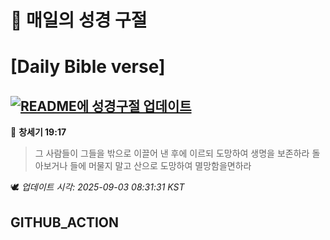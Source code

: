 # 🙏 매일의 성경 구절
# [Daily Bible verse]
## [![README에 성경구절 업데이트](https://github.com/DONGSUKA/first_test/actions/workflows/update-readme-bible.yml/badge.svg)](https://github.com/DONGSUKA/first_test/actions/workflows/update-readme-bible.yml)
<!-- START_BIBLE_VERSE -->
📖 **창세기 19:17**
> 그 사람들이 그들을 밖으로 이끌어 낸 후에 이르되 도망하여 생명을 보존하라 돌아보거나 들에 머물지 말고 산으로 도망하여 멸망함을면하라

🕊️ _업데이트 시각: 2025-09-03 08:31:31 KST_
  <!-- END_BIBLE_VERSE -->
## GITHUB_ACTION
